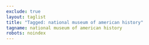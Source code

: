 ```yaml
---
exclude: true
layout: taglist
title: "Tagged: national museum of american history"
tagname: national museum of american history
robots: noindex
---
```

